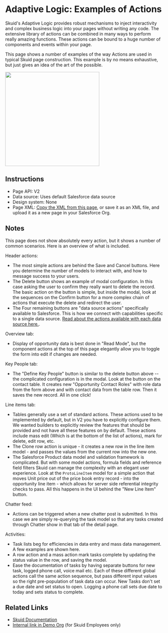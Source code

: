 # Adaptive Logic: Examples of Actions

Skuid's Adaptive Logic provides robust mechanisms to inject interactivity and complex business logic into your pages without writing any code.  The extensive library of actions can be combined in many ways to perform really amazing functions.  These actions can be bound to a huge number of components and events within your page. 

This page shows a number of examples of the way Actions are used in typical Skuid page construction.  This example is by no means exhaustive, but just gives an idea of the art of the possible. 

<img src="OppDetailActions.png" width="300"></img>

## Instructions
- Page API:  V2
- Data source: Uses default Salesforce data source
- Design system: None 
- Page XML:  [Copy the XML from this page](Opportunity_Detail_Action_Showcase.xml?raw=true), or save it as an XML file, and upload it as a new page in your Salesforce Org.  

## Notes

This page does not show absolutely every action,  but it shows a number of common scenarios. Here is an overview of what is included.

Header actions: 
- The most simple actions are behind the Save and Cancel buttons. Here you determine the number of models to interact with,  and how to message success to your users. 
- The Delete button shows an example of modal configuration. In this case asking the user to confirm they really want to delete the record.  The basic action on the button is simple,  but inside the modal, look at the sequences on the Confirm button for a more complex chain of actions that execute the delete and redirect the user. 
- The Four remaining buttons are "data source actions" specifically available to Salesforce.  This is how we connect with capabilities specific to a single data source.  [Read about the actions available with each data source here.](https://docs.skuid.com/latest/v2/en/data/#data).   

Overview tab: 
- Display of opportunity data is best done in "Read Mode", but the component actions at the top of this page elegantly allow you to toggle the form into edit if changes are needed. 

Key People tab: 
- The "Define Key People" button is similar to the delete button above -- the complicated configuration is in the modal. Look at the button on the contact table. It creates new "Opportunity Contact Roles" with role data from the form above and with contact data from the table row. Then it saves the new record. All in one click! 

Line items tab:
- Tables generally use a set of standard actions.  These actions used to be implemented by default, but in V2 you have to explicitly configure them. We wanted builders to explicitly review the features that should be provided and not have all these features on by default.  These actions include mass edit (Which is at the bottom of the list of actions), mark for delete,  edit row, etc. 
- The Clone row action is unique - it creates a new row in the line item model - and passes the values from the current row into the new one.
- The Salesforce Product data model and validation framework is complicated.  But with some model actions, formula fields and reference field filters Skuid can manage the complexity with an elegant user experience.  Look at the `ProtoLineItem` model for a simple action that moves Unit price out of the price book entry record - into the opportunity line item - which allows for server side referential integrity checks to pass.  All this happens in the UI behind the "New Line Item" button. 

Chatter feed: 
- Actions can be triggered when a new chatter post is submitted. In this case we are simply re-querying the task model so that any tasks created through Chatter show in that tab of the detail page. 

Activities:
- Task lists beg for efficiencies in data entry and mass data management. A few examples are shown here.
- A row action and a mass action mark tasks complete by updating the status value in the row, and saving the model. 
- Ease the documentation of tasks by having separate buttons for new task, logged phone call, voice mail etc. Each of these different global actions call the same action sequence, but pass different input values so the right pre-population of task data can occur. New Tasks don't set a due date and set status to open. Logging a phone call sets due date to today and sets status to complete. 

## Related Links
- [Skuid Documentation](https://docs.skuid.com/latest/v2/en/skuid/action-framework/)
- [Internal link in Demo Org](https://skuid-demo--skuid.na37.visual.force.com/apex/skuid__PageBuilder?id=a090P00001nd4UlQAI) (for Skuid Employees only)



